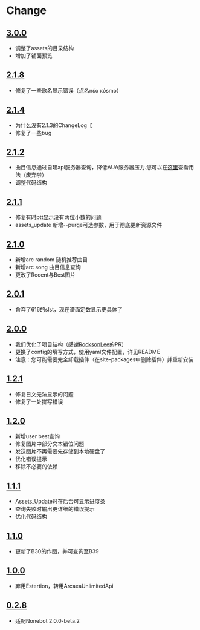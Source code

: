 # Change
## [3.0.0](https://pypi.org/project/nonebot-plugin-arcaeabot/3.0.0/)
- 调整了assets的目录结构
- 增加了铺面预览

## [2.1.8](https://pypi.org/project/nonebot-plugin-arcaeabot/2.1.8/)
- 修复了一些歌名显示错误（点名nέο κόsmo）

## [2.1.4](https://pypi.org/project/nonebot-plugin-arcaeabot/2.1.4/)
- 为什么没有2.1.3的ChangeLog【
- 修复了一些bug

## [2.1.2](https://pypi.org/project/nonebot-plugin-arcaeabot/2.1.2/)
- 曲目信息通过自建api服务器查询，降低AUA服务器压力.您可以在[这里](http://api.ritsuki.top/docs)查看用法（废弃啦）
- 调整代码结构

## [2.1.1](https://pypi.org/project/nonebot-plugin-arcaeabot/2.1.1/)
- 修复有时ptt显示没有两位小数的问题
- assets_update 新增--purge可选参数，用于彻底更新资源文件

## [2.1.0](https://pypi.org/project/nonebot-plugin-arcaeabot/2.1.0/)
- 新增arc random 随机推荐曲目
- 新增arc song 曲目信息查询
- 更改了Recent与Best图片

## [2.0.1](https://pypi.org/project/nonebot-plugin-arcaeabot/2.0.1/)
- 舍弃了616的slst，现在谱面定数显示更具体了

## [2.0.0](https://pypi.org/project/nonebot-plugin-arcaeabot/2.0.0/)
- 我们优化了项目结构（感谢[RocksonLee](https://github.com/RocksonLee)的PR）
- 更换了config的填写方式，使用yaml文件配置，详见README
- 注意：您可能需要完全卸载插件（在site-packages中删除插件）并重新安装

## [1.2.1](https://pypi.org/project/nonebot-plugin-arcaeabot/1.2.1/)
- 修复日文无法显示的问题
- 修复了一处拼写错误

## [1.2.0](https://pypi.org/project/nonebot-plugin-arcaeabot/1.2.0/)
- 新增user best查询
- 修复图片中部分文本错位问题
- 发送图片不再需要先存储到本地硬盘了
- 优化错误提示
- 移除不必要的依赖

## [1.1.1](https://pypi.org/project/nonebot-plugin-arcaeabot/1.1.1/)
- Assets_Update时在后台可显示进度条
- 查询失败时输出更详细的错误提示
- 优化代码结构

## [1.1.0](https://pypi.org/project/nonebot-plugin-arcaeabot/1.1.0/)
- 更新了B30的作图，并可查询至B39

## [1.0.0](https://pypi.org/project/nonebot-plugin-arcaeabot/1.0.0/)
- 弃用Estertion，转用ArcaeaUnlimitedApi

## [0.2.8](https://pypi.org/project/nonebot-plugin-arcaeabot/0.2.8/)
- 适配Nonebot 2.0.0-beta.2
